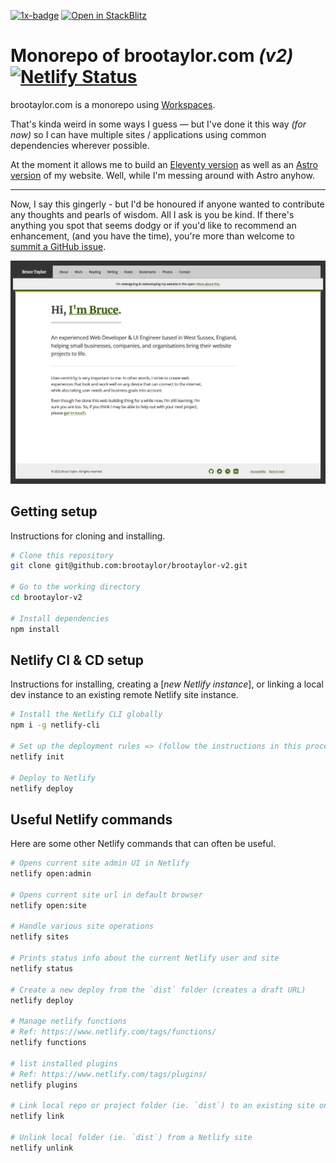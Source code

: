 [![1x-badge](https://img.shields.io/github/stars/cutenode/1x.engineer.svg?color=purple&label=1x%20Engineers&logo=image%2Fpng%3Bbase64%2CiVBORw0KGgoAAAANSUhEUgAAADAAAAAwCAYAAABXAvmHAAADAElEQVRoQ%2B1YPZMNQRQ9RyYiUCVkI0J%2BASUi4xfYzYjsVsmXX2BFZFauigyJ4hcQEtkNVQmoEjvqqh7VM6%2B%2FZ%2BapqXodvtdz%2B56%2B59zT3cTCBxeePzYA%2FncFNxUoqYCkEwC2AbwjeVTyTemctVRA0iUAH11SxwBekLxfmmRq3roA3AHwxEvkLcnrSwJwCOC2l%2FBDkg%2BWBOAzgAtewjdIvlkEAElnAHwDYEK28RvAWZLflwLAuP7aS%2FYLyYtTJG8xZhexJOP6vpfwc5LWUicZ6wDwHsAVL9u7JJ9Okv2YCki6SfJVKhFnYL8AnPTmXSb5yf%2BuJFZsnaYKSHoEYBfAIcmdWPCBgdk0E64J2IT8d0h65lz6gORebWWqAEg6DeAlgKveQjskrc%2BvDElJA5NkWjAA3TC63SL5oxRIMQC3m5b8%2BUHwn%2FZbaFFJUQNzm2HnolODePabgejRbBSF3E4ZbawC%2FrBzjWkhuJikpIG5TTEdnRvEtQrsxSrrz81WwOP7cBM%2BuOSD5S41MFcJA%2BF3qm6trC6iACJ87wI%2FJmkijg5JVQYm6QDAvUDApC6CADJ83y0pbYuBOaoakGJdrACwnuw6QxXfhzsnqcnAMrqwjtfznhCAr4FOk%2BR7IHk7uGUNLMa%2FhC6OSG4lRSzJ2tiwK1T15xIDy%2Bgn5Df2yTHJXhuPUcj6dzEPAxVovoFl9LedpZAlM7Y%2Fpwwss%2FPmzFV%2Bk2ujTf05Z2AhEK1%2BU2JkVf251MA6EGP9JgvAUcpKW9SfawxsCr8pAlCgi63uMFdqYG7nrWWP8ptiAA6ELTbURe84XWNggeN0ld9YTlUAPN52uujdb0tvYL6IvY6VPV%2BFxN8EwFVj5UrZamBrv1ImjgDNBpbyh9R%2FzRWI9PLZnhBjIKYGMNsT4uwAag2slTLD7yarQI2BTZV8cxuN8H%2FWJ8R1UKjpBja2GlNSyMzNrqPdZWjlCXFsspMaWcIL7MZ0zT07%2FntCnCP5STUwV4K5uJNRKLfQXP9vAMy1s6VxF1%2BBPxWSokDSvlDHAAAAAElFTkSuQmCC&style=for-the-badge)](https://1x.engineer) [![Open in StackBlitz](https://developer.stackblitz.com/img/open_in_stackblitz.svg)](https://stackblitz.com/github/brootaylor/brootaylor-v2)

# Monorepo of brootaylor.com *(v2)* [![Netlify Status](https://api.netlify.com/api/v1/badges/712367e5-7510-4813-9a24-5805f092cfa1/deploy-status)](https://app.netlify.com/sites/brootaylorv2/deploys)

brootaylor.com is a monorepo using [Workspaces](https://docs.npmjs.com/cli/v8/using-npm/workspaces).

That's kinda weird in some ways I guess &mdash; but I've done it this way *(for now)* so I can have multiple sites / applications using common dependencies wherever possible.

At the moment it allows me to build an [Eleventy version](https://github.com/brootaylor/brootaylor-v2/tree/main/sites/eleventy) as well as an [Astro version](https://github.com/brootaylor/brootaylor-v2/tree/main/sites/astro) of my website. Well, while I'm messing around with Astro anyhow.

---

Now, I say this gingerly - but I'd be honoured if anyone wanted to contribute any thoughts and pearls of wisdom. All I ask is you be kind. If there's anything you spot that seems dodgy or if you'd like to recommend an enhancement, (and you have the time), you're more than welcome to [summit a GitHub issue](https://github.com/brootaylor/brootaylor-v2/issues).

![A screenshot of the homepage on brootaylor.com](screenshot.png)

## Getting setup

Instructions for cloning and installing.

```bash
# Clone this repository
git clone git@github.com:brootaylor/brootaylor-v2.git

# Go to the working directory
cd brootaylor-v2

# Install dependencies
npm install
```

## Netlify CI & CD setup

Instructions for installing, creating a [*new Netlify instance*], or linking a local dev instance to an existing remote Netlify site instance.

```bash
# Install the Netlify CLI globally
npm i -g netlify-cli

# Set up the deployment rules => (follow the instructions in this process)
netlify init

# Deploy to Netlify
netlify deploy
```

## Useful Netlify commands

Here are some other Netlify commands that can often be useful.

```bash
# Opens current site admin UI in Netlify
netlify open:admin

# Opens current site url in default browser
netlify open:site

# Handle various site operations
netlify sites

# Prints status info about the current Netlify user and site
netlify status

# Create a new deploy from the `dist` folder (creates a draft URL)
netlify deploy

# Manage netlify functions
# Ref: https://www.netlify.com/tags/functions/
netlify functions

# list installed plugins
# Ref: https://www.netlify.com/tags/plugins/
netlify plugins

# Link local repo or project folder (ie. `dist`) to an existing site on Netlify
netlify link

# Unlink local folder (ie. `dist`) from a Netlify site
netlify unlink
```
